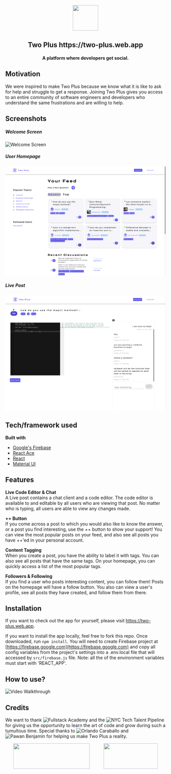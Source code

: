 <p align='center'>
  <img src="https://i.imgur.com/hX0ZymL.png" width="80" height="80"/>
</p>
 <h2 align='center' border-bottom='none'>Two Plus https://two-plus.web.app <h4 align='center'>A platform where developers get social.<h4></h2>

## Motivation

We were inspired to make Two Plus because we know what it is like to ask for help and struggle to get a response. Joining Two Plus gives you access to an entire community of software engineers and developers who understand the same frustrations and are willing to help.

## Screenshots
##### Welcome Screen
![Welcome Screen](https://thumbs.gfycat.com/PeriodicUnsightlyCondor-size_restricted.gif)

##### User Homepage
![User Homepage](/src/assets/user-homepage.png)
##### Live Post
![Live Post](/src/assets/live-post2.png)

## Tech/framework used

<b>Built with</b>
- [Google's Firebase](https://firebase.google.com/)
- [React Ace](https://github.com/securingsincity/react-ace#readme)
- [React](https://reactjs.org/)
- [Material UI](https://material-ui.com/)

## Features

**Live Code Editor & Chat**\
A Live post contains a chat client and a code editor. The code editor is available to and editable by all users who are viewing that post. No matter who is typing, all users are able to view any changes made. 

**++ Button**\
If you come across a post to which you would also like to know the answer, or a post you find interesting, use the ++ button to show your support! You can view the most popular posts on your feed, and also see all posts you have ++'ed in your personal account. 

**Content Tagging**\
When you create a post, you have the ability to label it with tags. You can also see all posts that have the same tags. On your homepage, you can quickly access a list of the most popular tags. 

**Followers & Following**\
If you find a user who posts interesting content, you can follow them! Posts on the homepage will have a follow button. You also can view a user's profile, see all posts they have created, and follow them from there.

## Installation
If you want to check out the app for yourself, please visit https://two-plus.web.app.

If you want to install the app locally, feel free to fork this repo. Once downloaded, run `npm install`. You will need to create Firebase project at [https://firebase.google.com](https://firebase.google.com) and copy all config variables from the project's settings into a .env.local file that will accessed by `src/firebase.js` file. Note: all the of the environment variables must start with 'REACT_APP'.

## How to use?
![Video Walkthrough](https://youtu.be/rwAjSS4RlkE)

## Credits
We want to thank ![Fullstack Academy](https://github.com/FullstackAcademy) and the ![NYC Tech Talent Pipeline](https://www.techtalentpipeline.nyc/) for giving us the opportunity to learn the art of code and grow during such a tumultous time. Special thanks to ![Orlando Caraballo](https://github.com/orlandocaraballo) and ![Pawan Benjamin](https://github.com/pawanbenjamin) for helping us make Two Plus a reality.

<p align='center'>
  <img src='https://external-content.duckduckgo.com/iu/?u=http%3A%2F%2Fwww.fullstackacademy.com%2Fimages%2Ffa-logo%402x.png&f=1&nofb=1' width='240' height='80'/>
  &nbsp;&nbsp;&nbsp;&nbsp;&nbsp;&nbsp;&nbsp;&nbsp;&nbsp;
  <img src='https://cunytechprep.nyc/img/ttp-logo.png' width='170' height='80'/>
</p>
